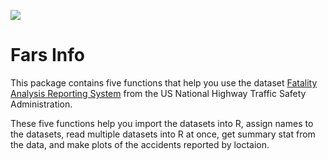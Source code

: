 ![](C:\Users\AMG\Documents\fars\failing.svg)

# Fars Info
 
This package contains five functions that help you use the dataset [Fatality Analysis Reporting System](https://www.nhtsa.gov/Data/Fatality-Analysis-Reporting-System-(FAR)) from the US National Highway Traffic Safety Administration.

 

These five functions help you import the datasets into R, assign names to the datasets, read multiple datasets into R at once, get summary stat from the data, and make plots of the accidents reported by loctaion.   

 
